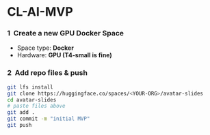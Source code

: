 # CL-AI-MVP
### 1  Create a new GPU Docker Space
- Space type: **Docker**
- Hardware: **GPU (T4‑small is fine)**

### 2  Add repo files & push
```bash
git lfs install
git clone https://huggingface.co/spaces/<YOUR-ORG>/avatar-slides
cd avatar-slides
# paste files above
git add .
git commit -m "initial MVP"
git push
```
